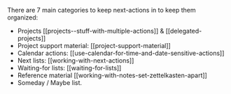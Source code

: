 There are 7 main categories to keep next-actions in to keep them organized:
- Projects [[projects--stuff-with-multiple-actions]] & [[delegated-projects]]
- Project support material: [[project-support-material]]
- Calendar actions: [[use-calendar-for-time-and-date-sensitive-actions]]
- Next lists: [[working-with-next-actions]]
- Waiting-for lists: [[waiting-for-lists]]
- Reference material [[working-with-notes-set-zettelkasten-apart]]
- Someday / Maybe list.

